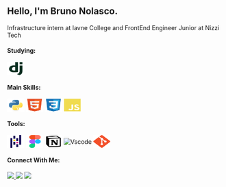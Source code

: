<div>
  <h2>
    Hello, I'm Bruno Nolasco<span color='#5BA37B'>.</span>
  </h2>
  
  <p>Infrastructure intern at Iavne College and FrontEnd Engineer Junior at Nizzi Tech</p>
  
  <h4>
    Studying:
  </h4>
  
  <img align="center" alt="Django" height="30" width="40" src="https://raw.githubusercontent.com/devicons/devicon/master/icons/django/django-plain.svg">
  
  <h4>
    Main Skills:
  </h4>
  
  <img align="center" alt="Python" height="30" width="40" src="https://raw.githubusercontent.com/devicons/devicon/master/icons/python/python-original.svg">
  <img align="center" alt="HTML" height="30" width="40" src="https://raw.githubusercontent.com/devicons/devicon/master/icons/html5/html5-original.svg">
  <img align="center" alt="CSS" height="30" width="40" src="https://raw.githubusercontent.com/devicons/devicon/master/icons/css3/css3-original.svg">
  <img align="center" alt="Js" height="30" width="40" src="https://raw.githubusercontent.com/devicons/devicon/master/icons/javascript/javascript-plain.svg">
  
  <h4>
    Tools:
  </h4>
  
  <img align="center" alt="Pandas" height="30" width="40" src="https://raw.githubusercontent.com/devicons/devicon/master/icons/pandas/pandas-original.svg">
  <img align="center" alt="Figma" height="30" width="40" src="https://raw.githubusercontent.com/devicons/devicon/master/icons/figma/figma-original.svg">
  <img align="center" alt="Notion" height="30" width="40" src="https://raw.githubusercontent.com/devicons/devicon/master/icons/notion/notion-original.svg">
  <img align="center" alt="Vscode" height="30" width="40" src="https://cdn.jsdelivr.net/gh/devicons/devicon@latest/icons/vscode/vscode-original.svg">
  <img align="center" alt="Git" height="30" width="40" src="https://raw.githubusercontent.com/devicons/devicon/master/icons/git/git-original.svg">
  
  <h4>
    Connect With Me:
  </h4>

  <div>
    <a href="https://www.linkedin.com/in/bruno-nolasco-69a3191b3/" target="_blank"><img src="https://img.shields.io/badge/-LinkedIn-%230077B5?style=for-the-badge&logo=linkedin&logoColor=white"          target="_blank">
    </a> 
    <a href="mailto:brunomnolasco1@gmail.com"><img src="https://img.shields.io/badge/-Gmail-%23333?style=for-the-badge&logo=gmail&logoColor=white" target="_blank"></a>
    <a href="https://www.instagram.com/nolabru_/" target="_blank"><img src="https://img.shields.io/badge/-Instagram-%23E4405F?style=for-the-badge&logo=instagram&logoColor=white" target="_blank"></a>
  </div>
  
</div>


